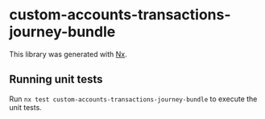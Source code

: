 # custom-accounts-transactions-journey-bundle

This library was generated with [Nx](https://nx.dev).

## Running unit tests

Run `nx test custom-accounts-transactions-journey-bundle` to execute the unit tests.
